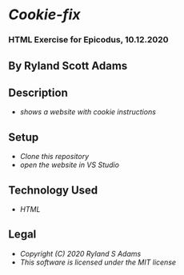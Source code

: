 # _Cookie-fix_
### HTML Exercise for Epicodus, 10.12.2020
## By Ryland Scott Adams
## Description 
* _shows a website with cookie instructions_

## Setup
* _Clone this repository_ 
* _open the website in VS Studio_


## Technology Used 
* _HTML_

## Legal 
* _Copyright (C) 2020 Ryland S Adams_
* _This software is licensed under the MIT license_

